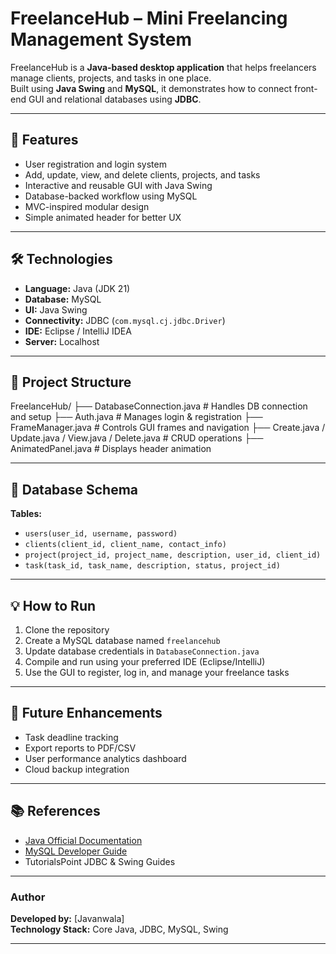 # FreelanceHub – Mini Freelancing Management System

FreelanceHub is a **Java-based desktop application** that helps freelancers manage clients, projects, and tasks in one place.  
Built using **Java Swing** and **MySQL**, it demonstrates how to connect front-end GUI and relational databases using **JDBC**.

---

## 🚀 Features
- User registration and login system
- Add, update, view, and delete clients, projects, and tasks  
- Interactive and reusable GUI with Java Swing  
- Database-backed workflow using MySQL  
- MVC-inspired modular design  
- Simple animated header for better UX  

---

## 🛠️ Technologies
- **Language:** Java (JDK 21)  
- **Database:** MySQL  
- **UI:** Java Swing  
- **Connectivity:** JDBC (`com.mysql.cj.jdbc.Driver`)  
- **IDE:** Eclipse / IntelliJ IDEA  
- **Server:** Localhost  

---

## 📁 Project Structure
FreelanceHub/
├── DatabaseConnection.java     # Handles DB connection and setup
├── Auth.java                   # Manages login & registration
├── FrameManager.java           # Controls GUI frames and navigation
├── Create.java / Update.java / View.java / Delete.java  # CRUD operations
├── AnimatedPanel.java          # Displays header animation


---

## 🧩 Database Schema
**Tables:**
- `users(user_id, username, password)`  
- `clients(client_id, client_name, contact_info)`  
- `project(project_id, project_name, description, user_id, client_id)`  
- `task(task_id, task_name, description, status, project_id)`

---

## 💡 How to Run
1. Clone the repository  
2. Create a MySQL database named `freelancehub`  
3. Update database credentials in `DatabaseConnection.java`  
4. Compile and run using your preferred IDE (Eclipse/IntelliJ)  
5. Use the GUI to register, log in, and manage your freelance tasks  

---

## 🧠 Future Enhancements
- Task deadline tracking  
- Export reports to PDF/CSV  
- User performance analytics dashboard  
- Cloud backup integration  

---

## 📚 References
- [Java Official Documentation](https://docs.oracle.com/javase)  
- [MySQL Developer Guide](https://dev.mysql.com/doc)  
- TutorialsPoint JDBC & Swing Guides  

---

### Author
**Developed by:** [Javanwala]  
**Technology Stack:** Core Java, JDBC, MySQL, Swing  

---
